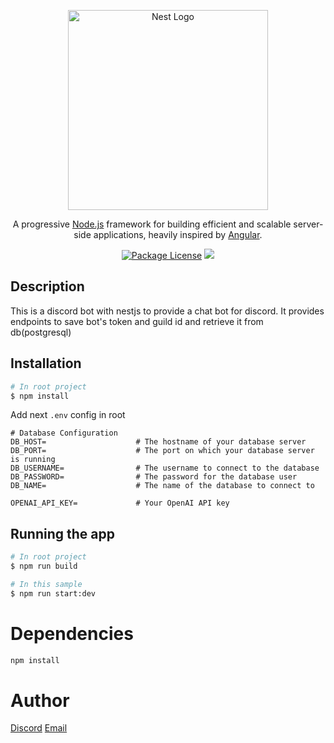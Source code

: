 <p align="center">
  <a href="http://nestjs.com/" target="blank"><img src="https://nestjs.com/img/logo_text.svg" width="320" alt="Nest Logo" /></a>
</p>

[travis-image]: https://api.travis-ci.org/nestjs/nest.svg?branch=master
[travis-url]: https://travis-ci.org/nestjs/nest
[linux-image]: https://img.shields.io/travis/nestjs/nest/master.svg?label=linux
[linux-url]: https://travis-ci.org/nestjs/nest

  <p align="center">A progressive <a href="http://nodejs.org" target="blank">Node.js</a> framework for building efficient and scalable server-side applications, heavily inspired by <a href="https://angular.io" target="blank">Angular</a>.</p>
    <p align="center">
<a href="https://github.com/fjodor-rybakov/discord-nestjs/blob/master/LICENSE"><img src="https://img.shields.io/npm/l/@nestjs/core.svg" alt="Package License" /></a>
  <a href="https://paypal.com/paypalme/fjodorrybakov"><img src="https://img.shields.io/badge/Donate-PayPal-dc3d53.svg"/></a>
</p>

## Description

This is a discord bot with nestjs to provide a chat bot for discord. It provides endpoints to save bot's token and guild id and retrieve it from db(postgresql)

## Installation

```bash
# In root project
$ npm install
```

Add next `.env` config in root

```dotenv
# Database Configuration
DB_HOST=                    # The hostname of your database server
DB_PORT=                    # The port on which your database server is running
DB_USERNAME=                # The username to connect to the database
DB_PASSWORD=                # The password for the database user
DB_NAME=                    # The name of the database to connect to

OPENAI_API_KEY=             # Your OpenAI API key
```

## Running the app

```bash
# In root project
$ npm run build

# In this sample
$ npm run start:dev
```

# Dependencies

```bash
npm install
```

# Author

[Discord](https://discord.gg/TawJX4ue)
[Email](mailto:worker.opentext@gmail.com)
